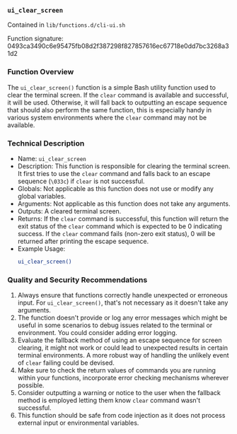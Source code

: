 ### `ui_clear_screen`

Contained in `lib/functions.d/cli-ui.sh`

Function signature: 0493ca3490c6e95475fb08d2f387298f827857616ec67718e0dd7bc3268a31d2

### Function Overview

The `ui_clear_screen()` function is a simple Bash utility function used to clear the terminal screen. If the `clear` command is available and successful, it will be used. Otherwise, it will fall back to outputting an escape sequence that should also perform the same function, this is especially handy in various system environments where the `clear` command may not be available.

### Technical Description

- Name: `ui_clear_screen`
- Description: This function is responsible for clearing the terminal screen. It first tries to use the `clear` command and falls back to an escape sequence (`\033c`) if `clear` is not successful.
- Globals: Not applicable as this function does not use or modify any global variables.
- Arguments: Not applicable as this function does not take any arguments.
- Outputs: A cleared terminal screen.
- Returns: If the `clear` command is successful, this function will return the exit status of the `clear` command which is expected to be 0 indicating success. If the `clear` command fails (non-zero exit status), 0 will be returned after printing the escape sequence.
- Example Usage:
   ```bash
   ui_clear_screen()
   ```

### Quality and Security Recommendations

1. Always ensure that functions correctly handle unexpected or erroneous input. For `ui_clear_screen()`, that's not necessary as it doesn't take any arguments. 
2. The function doesn't provide or log any error messages which might be useful in some scenarios to debug issues related to the terminal or environment. You could consider adding error logging.
3. Evaluate the fallback method of using an escape sequence for screen clearing, it might not work or could lead to unexpected results in certain terminal environments. A more robust way of handling the unlikely event of `clear` failing could be devised.
4. Make sure to check the return values of commands you are running within your functions, incorporate error checking mechanisms wherever possible.
5. Consider outputting a warning or notice to the user when the fallback method is employed letting them know `clear` command wasn't successful.
6. This function should be safe from code injection as it does not process external input or environmental variables.


